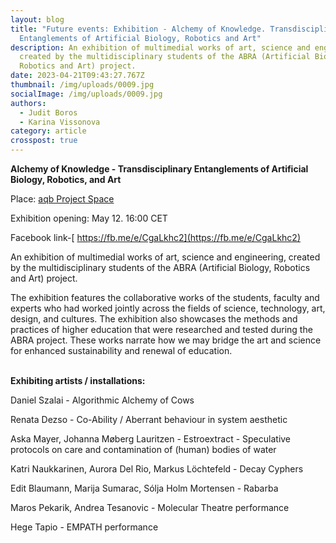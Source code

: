 ```yaml
---
layout: blog
title: "Future events: Exhibition - Alchemy of Knowledge. Transdisciplinary
  Entanglements of Artificial Biology, Robotics and Art"
description: An exhibition of multimedial works of art, science and engineering,
  created by the multidisciplinary students of the ABRA (Artificial Biology,
  Robotics and Art) project.
date: 2023-04-21T09:43:27.767Z
thumbnail: /img/uploads/0009.jpg
socialImage: /img/uploads/0009.jpg
authors:
  - Judit Boros
  - Karina Vissonova
category: article
crosspost: true
---
```

**Alchemy of Knowledge - Transdisciplinary Entanglements of Artificial Biology, Robotics, and Art**

Place: [aqb Project Space](https://facebook.com/aqbprojectspace)

Exhibition opening: May 12. 16:00 CET

Facebook link-[ https://fb.me/e/CgaLkhc2](https://fb.me/e/CgaLkhc2)



An exhibition of multimedial works of art, science and engineering, created by the multidisciplinary students of the ABRA (Artificial Biology, Robotics and Art) project.



The exhibition features the collaborative works of the students, faculty and experts who had worked jointly across the fields of science, technology, art, design, and cultures. The exhibition also showcases the methods and practices of higher education that were researched and tested during the ABRA project. These works narrate how we may bridge the art and science for enhanced sustainability and renewal of education.

\
**Exhibiting artists / installations:**

Daniel Szalai - Algorithmic Alchemy of Cows

Renata Dezso - Co-Ability / Aberrant behaviour in system aesthetic

Aska Mayer, Johanna Møberg Lauritzen - Estroextract - Speculative protocols on care and contamination of (human) bodies of water

Katri Naukkarinen, Aurora Del Rio, Markus Löchtefeld - Decay Cyphers

Edit Blaumann, Marija Sumarac, Sólja Holm Mortensen - Rabarba

Maros Pekarik, Andrea Tesanovic - Molecular Theatre performance

Hege Tapio - EMPATH performance